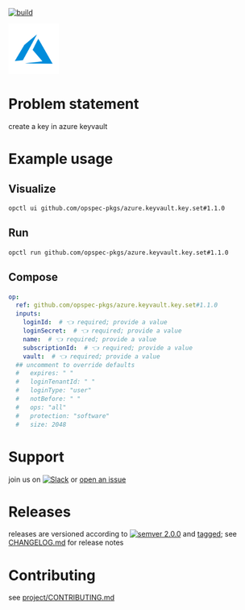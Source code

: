 [![build](https://github.com/opspec-pkgs/azure.keyvault.key.set/actions/workflows/build.yml/badge.svg)](https://github.com/opspec-pkgs/azure.keyvault.key.set/actions/workflows/build.yml)


<img src="icon.svg" alt="icon" height="100px">

# Problem statement

create a key in azure keyvault

# Example usage

## Visualize

```shell
opctl ui github.com/opspec-pkgs/azure.keyvault.key.set#1.1.0
```

## Run

```
opctl run github.com/opspec-pkgs/azure.keyvault.key.set#1.1.0
```

## Compose

```yaml
op:
  ref: github.com/opspec-pkgs/azure.keyvault.key.set#1.1.0
  inputs:
    loginId:  # 👈 required; provide a value
    loginSecret:  # 👈 required; provide a value
    name:  # 👈 required; provide a value
    subscriptionId:  # 👈 required; provide a value
    vault:  # 👈 required; provide a value
  ## uncomment to override defaults
  #   expires: " "
  #   loginTenantId: " "
  #   loginType: "user"
  #   notBefore: " "
  #   ops: "all"
  #   protection: "software"
  #   size: 2048
```

# Support

join us on
[![Slack](https://img.shields.io/badge/slack-opctl-E01563.svg)](https://join.slack.com/t/opctl/shared_invite/zt-51zodvjn-Ul_UXfkhqYLWZPQTvNPp5w)
or
[open an issue](https://github.com/opspec-pkgs/azure.keyvault.key.set/issues)

# Releases

releases are versioned according to
[![semver 2.0.0](https://img.shields.io/badge/semver-2.0.0-brightgreen.svg)](http://semver.org/spec/v2.0.0.html)
and [tagged](https://git-scm.com/book/en/v2/Git-Basics-Tagging); see
[CHANGELOG.md](CHANGELOG.md) for release notes

# Contributing

see
[project/CONTRIBUTING.md](https://github.com/opspec-pkgs/project/blob/main/CONTRIBUTING.md)
